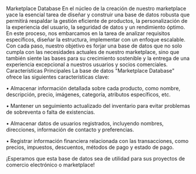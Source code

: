 Marketplace Database
En el núcleo de la creación de nuestro marketplace yace la esencial tarea de diseñar y construir una base de datos robusta que permitirá respaldar la gestión eficiente de productos, la personalización de la experiencia del usuario, la seguridad de datos y un rendimiento óptimo. En este proceso, nos embarcamos en la tarea de analizar requisitos específicos, diseñar la estructura, implementar con un enfoque escalable. Con cada paso, nuestro objetivo es forjar una base de datos que no solo cumpla con las necesidades actuales de nuestro marketplace, sino que también siente las bases para su crecimiento sostenible y la entrega de una experiencia excepcional a nuestros usuarios y socios comerciales.
Características Principales
La base de datos "Marketplace Database" ofrece las siguientes características clave:

•	Almacenar información detallada sobre cada producto, como nombre, descripción, precio, imágenes, categoría, atributos específicos, etc.

•	Mantener un seguimiento actualizado del inventario para evitar problemas de sobreventa o falta de existencias.

•	Almacenar datos de usuarios registrados, incluyendo nombres, direcciones, información de contacto y preferencias.

•	Registrar información financiera relacionada con las transacciones, como precios, impuestos, descuentos, métodos de pago y estado de pago.


¡Esperamos que esta base de datos sea de utilidad para sus proyectos de comercio electrónico o marketplace!
